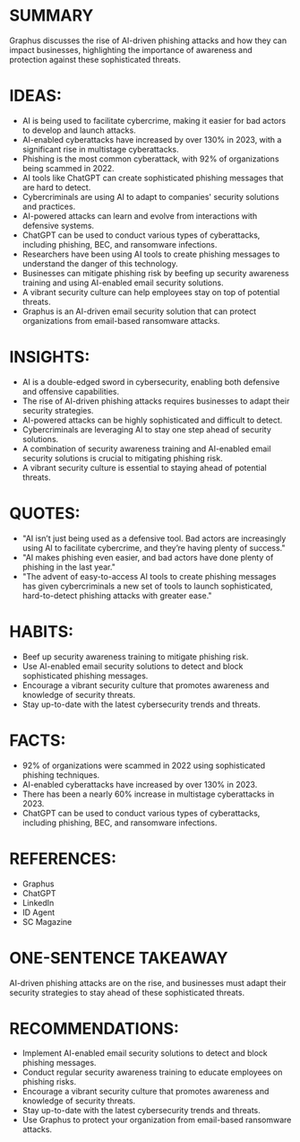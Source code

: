 # SUMMARY
Graphus discusses the rise of AI-driven phishing attacks and how they can impact businesses, highlighting the importance of awareness and protection against these sophisticated threats.

# IDEAS:
* AI is being used to facilitate cybercrime, making it easier for bad actors to develop and launch attacks.
* AI-enabled cyberattacks have increased by over 130% in 2023, with a significant rise in multistage cyberattacks.
* Phishing is the most common cyberattack, with 92% of organizations being scammed in 2022.
* AI tools like ChatGPT can create sophisticated phishing messages that are hard to detect.
* Cybercriminals are using AI to adapt to companies' security solutions and practices.
* AI-powered attacks can learn and evolve from interactions with defensive systems.
* ChatGPT can be used to conduct various types of cyberattacks, including phishing, BEC, and ransomware infections.
* Researchers have been using AI tools to create phishing messages to understand the danger of this technology.
* Businesses can mitigate phishing risk by beefing up security awareness training and using AI-enabled email security solutions.
* A vibrant security culture can help employees stay on top of potential threats.
* Graphus is an AI-driven email security solution that can protect organizations from email-based ransomware attacks.

# INSIGHTS:
* AI is a double-edged sword in cybersecurity, enabling both defensive and offensive capabilities.
* The rise of AI-driven phishing attacks requires businesses to adapt their security strategies.
* AI-powered attacks can be highly sophisticated and difficult to detect.
* Cybercriminals are leveraging AI to stay one step ahead of security solutions.
* A combination of security awareness training and AI-enabled email security solutions is crucial to mitigating phishing risk.
* A vibrant security culture is essential to staying ahead of potential threats.

# QUOTES:
* "AI isn’t just being used as a defensive tool. Bad actors are increasingly using AI to facilitate cybercrime, and they’re having plenty of success."
* "AI makes phishing even easier, and bad actors have done plenty of phishing in the last year."
* "The advent of easy-to-access AI tools to create phishing messages has given cybercriminals a new set of tools to launch sophisticated, hard-to-detect phishing attacks with greater ease."

# HABITS:
* Beef up security awareness training to mitigate phishing risk.
* Use AI-enabled email security solutions to detect and block sophisticated phishing messages.
* Encourage a vibrant security culture that promotes awareness and knowledge of security threats.
* Stay up-to-date with the latest cybersecurity trends and threats.

# FACTS:
* 92% of organizations were scammed in 2022 using sophisticated phishing techniques.
* AI-enabled cyberattacks have increased by over 130% in 2023.
* There has been a nearly 60% increase in multistage cyberattacks in 2023.
* ChatGPT can be used to conduct various types of cyberattacks, including phishing, BEC, and ransomware infections.

# REFERENCES:
* Graphus
* ChatGPT
* LinkedIn
* ID Agent
* SC Magazine

# ONE-SENTENCE TAKEAWAY
AI-driven phishing attacks are on the rise, and businesses must adapt their security strategies to stay ahead of these sophisticated threats.

# RECOMMENDATIONS:
* Implement AI-enabled email security solutions to detect and block phishing messages.
* Conduct regular security awareness training to educate employees on phishing risks.
* Encourage a vibrant security culture that promotes awareness and knowledge of security threats.
* Stay up-to-date with the latest cybersecurity trends and threats.
* Use Graphus to protect your organization from email-based ransomware attacks.
